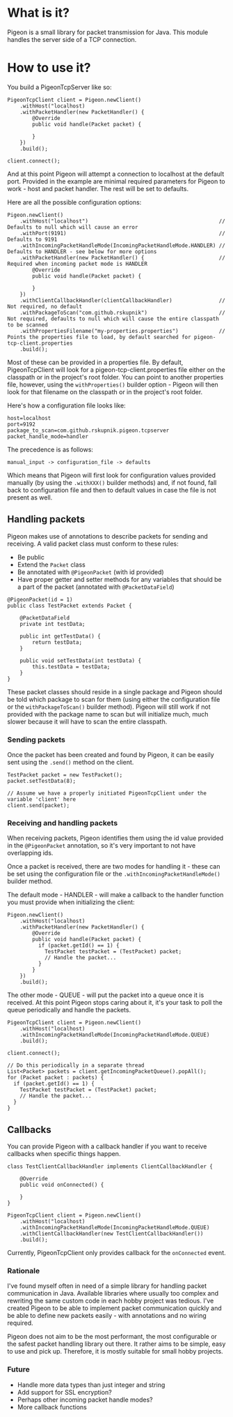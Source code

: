 # What is it?

Pigeon is a small library for packet transmission for Java. This module handles the server side of a TCP connection.

# How to use it?

You build a PigeonTcpServer like so:

```
PigeonTcpClient client = Pigeon.newClient()
    .withHost("localhost)
    .withPacketHandler(new PacketHandler() {
        @Override
        public void handle(Packet packet) {

        }
    })
    .build();
    
client.connect();
```

And at this point Pigeon will attempt a connection to localhost at the default port. Provided in the example are minimal required parameters for Pigeon to work - host and packet handler. The rest will be set to defaults.

Here are all the possible configuration options:

```
Pigeon.newClient()
    .withHost("localhost")                                          // Defaults to null which will cause an error
    .withPort(9191)                                                 // Defaults to 9191
    .withIncomingPacketHandleMode(IncomingPacketHandleMode.HANDLER) // Defaults to HANDLER - see below for more options
    .withPacketHandler(new PacketHandler() {                        // Required when incoming packet mode is HANDLER
        @Override
        public void handle(Packet packet) {

        }
    })
    .withClientCallbackHandler(clientCallbackHandler)               // Not required, no default
    .withPackageToScan("com.github.rskupnik")                       // Not required, defaults to null which will cause the entire classpath to be scanned
    .withPropertiesFilename("my-properties.properties")             // Points the properties file to load, by default searched for pigeon-tcp-client.properties
    .build();
```

Most of these can be provided in a properties file. By default, PigeonTcpClient will look for a pigeon-tcp-client.properties file
either on the classpath or in the project's root folder. You can point to another properties file, however, using the
`withProperties()` builder option - Pigeon will then look for that filename on the classpath or in the project's root folder.

Here's how a configuration file looks like:

```
host=localhost
port=9192
package_to_scan=com.github.rskupnik.pigeon.tcpserver
packet_handle_mode=handler
```

The precedence is as follows:

`manual_input -> configuration_file -> defaults`

Which means that Pigeon will first look for configuration values provided manually (by using the `.withXXX()` builder methods) and, if not found, fall back to configuration file and then to default values in case the file is not present as well.

## Handling packets

Pigeon makes use of annotations to describe packets for sending and receiving.
A valid packet class must conform to these rules:
* Be public
* Extend the `Packet` class
* Be annotated with `@PigeonPacket` (with id provided)
* Have proper getter and setter methods for any variables that should be a part of the packet (annotated with `@PacketDataField`)

```
@PigeonPacket(id = 1)
public class TestPacket extends Packet {

    @PacketDataField
    private int testData;

    public int getTestData() {
        return testData;
    }

    public void setTestData(int testData) {
        this.testData = testData;
    }
}
```

These packet classes should reside in a single package and Pigeon should be told which package to scan for them (using either
the configuration file or the `withPackageToScan()` builder method). Pigeon will still work if not provided with the package name
to scan but will initialize much, much slower because it will have to scan the entire classpath.

### Sending packets

Once the packet has been created and found by Pigeon, it can be easily sent using the `.send()` method on the client.

```
TestPacket packet = new TestPacket();
packet.setTestData(8);

// Assume we have a properly initiated PigeonTcpClient under the variable 'client' here
client.send(packet);
```

### Receiving and handling packets

When receiving packets, Pigeon identifies them using the id value provided in the `@PigeonPacket` annotation, so it's very important
to not have overlapping ids.

Once a packet is received, there are two modes for handling it - these can be set using the configuration file or
the `.withIncomingPacketHandleMode()` builder method.

The default mode - HANDLER - will make a callback to the handler function you must provide when initializing the client:

```
Pigeon.newClient()
    .withHost("localhost)
    .withPacketHandler(new PacketHandler() {
        @Override
        public void handle(Packet packet) {
          if (packet.getId() == 1) {
            TestPacket testPacket = (TestPacket) packet;
            // Handle the packet...
          }
        }
    })
    .build();
```

The other mode - QUEUE - will put the packet into a queue once it is received. At this point Pigeon stops caring about it,
it's your task to poll the queue periodically and handle the packets.

```
PigeonTcpClient client = Pigeon.newClient()
    .withHost("localhost)
    .withIncomingPacketHandleMode(IncomingPacketHandleMode.QUEUE)
    .build();
    
client.connect();
    
// Do this periodically in a separate thread
List<Packet> packets = client.getIncomingPacketQueue().popAll();
for (Packet packet : packets) {
  if (packet.getId() == 1) {
    TestPacket testPacket = (TestPacket) packet;
    // Handle the packet...
  }
}
```

## Callbacks

You can provide Pigeon with a callback handler if you want to receive callbacks when specific things happen.

```
class TestClientCallbackHandler implements ClientCallbackHandler {

    @Override
    public void onConnected() {

    }
}

PigeonTcpClient client = Pigeon.newClient()
    .withHost("localhost)
    .withIncomingPacketHandleMode(IncomingPacketHandleMode.QUEUE)
    .withClientCallbackHandler(new TestClientCallbackHandler())
    .build();
```

Currently, PigeonTcpClient only provides callback for the `onConnected` event.

### Rationale

I've found myself often in need of a simple library for handling packet communication in Java. Available libraries
where usually too complex and rewriting the same custom code in each hobby project was tedious. I've created Pigeon to 
be able to implement packet communication quickly and be able to define new packets easily - with annotations and 
no wiring required.

Pigeon does not aim to be the most performant, the most configurable or the safest packet handling library out there. It rather aims
to be simple, easy to use and pick up. Therefore, it is mostly suitable for small hobby projects.

### Future

* Handle more data types than just integer and string
* Add support for SSL encryption?
* Perhaps other incoming packet handle modes?
* More callback functions
